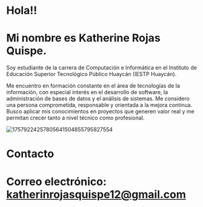 # Hola!!
# Mi nombre es Katherine Rojas Quispe. 
Soy estudiante de la carrera de Computación e Informática en el Instituto de Educación Superior Tecnológico Público Huaycán (IESTP Huaycán).

Me encuentro en formación constante en el área de tecnologías de la información, con especial interés en el desarrollo de software, la administración de bases de datos y el análisis de sistemas. Me considero una persona comprometida, responsable y orientada a la mejora continua. Busco aplicar mis conocimientos en proyectos que generen valor real y me permitan crecer tanto a nivel técnico como profesional.


![17579224257805641504855795827554](https://github.com/user-attachments/assets/033cbf6d-9d7e-4352-ac96-28cc87011bbb)

# Contacto

# Correo electrónico: katherinrojasquispe12@gmail.com
